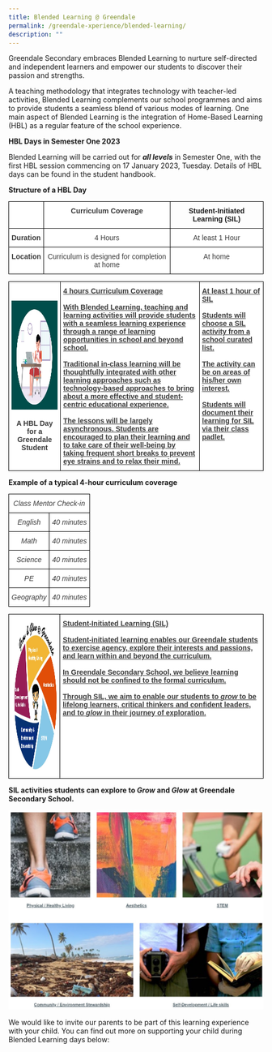 ```yaml
---
title: Blended Learning @ Greendale
permalink: /greendale-xperience/blended-learning/
description: ""
---
```

Greendale Secondary embraces Blended Learning to nurture self-directed and independent learners and empower our students to discover their passion and strengths.

A teaching methodology that integrates technology with teacher-led activities, Blended Learning complements our school programmes and aims to provide students a seamless blend of various modes of learning. One main aspect of Blended Learning is the integration of Home-Based Learning (HBL) as a regular feature of the school experience.

**HBL Days in Semester One 2023**

Blended Learning will be carried out for **_all levels_** in Semester One, with the first HBL session commencing on 17 January 2023, Tuesday. Details of HBL days can be found in the student handbook.

**Structure of a HBL Day**

<style type="text/css">
.tg  {border-collapse:collapse;border-spacing:0;}
.tg td{border-color:black;border-style:solid;border-width:1px;font-family:Arial, sans-serif;font-size:14px;
  overflow:hidden;padding:10px 5px;word-break:normal;}
.tg th{border-color:black;border-style:solid;border-width:1px;font-family:Arial, sans-serif;font-size:14px;
  font-weight:normal;overflow:hidden;padding:10px 5px;word-break:normal;}
.tg .tg-sm4r{background-color:#FFF;color:#3A3A3A;font-weight:bold;text-align:center;vertical-align:top}
.tg .tg-nzmi{background-color:#FFF;color:#3A3A3A;text-align:center;vertical-align:top}
.tg .tg-c1uv{background-color:#FFF;color:#3A3A3A;font-weight:bold;text-align:left;vertical-align:top}
.tg .tg-amwm{font-weight:bold;text-align:center;vertical-align:top}
</style>
<table class="tg">
<thead>
  <tr>
    <th class="tg-c1uv"></th>
    <th class="tg-sm4r">Curriculum Coverage</th>
    <th class="tg-amwm">Student-Initiated Learning (SIL)</th>
  </tr>
</thead>
<tbody>
  <tr>
    <td class="tg-c1uv"><span style="font-weight:bold;font-style:inherit">Duration</span></td>
    <td class="tg-nzmi"><span style="font-weight:inherit;font-style:inherit">4 Hours</span></td>
    <td class="tg-nzmi"><span style="font-weight:inherit;font-style:inherit">At least 1 Hour</span></td>
  </tr>
  <tr>
    <td class="tg-c1uv"><span style="font-weight:bold;font-style:inherit">Location</span></td>
    <td class="tg-nzmi"><span style="font-weight:inherit;font-style:inherit">Curriculum is designed for completion at home</span></td>
    <td class="tg-nzmi"><span style="font-weight:inherit;font-style:inherit">At home</span></td>
  </tr>
</tbody>
</table>

<style type="text/css">
.tg  {border-collapse:collapse;border-spacing:0;}
.tg td{border-color:black;border-style:solid;border-width:1px;font-family:Arial, sans-serif;font-size:14px;
  overflow:hidden;padding:10px 5px;word-break:normal;}
.tg th{border-color:black;border-style:solid;border-width:1px;font-family:Arial, sans-serif;font-size:14px;
  font-weight:normal;overflow:hidden;padding:10px 5px;word-break:normal;}
.tg .tg-4p8a{background-color:#FFF;color:#3A3A3A;text-align:center;vertical-align:middle}
.tg .tg-c5gh{background-color:#FFF;color:#3A3A3A;font-weight:bold;text-align:left;text-decoration:underline;vertical-align:top}
</style>
<table class="tg">
<thead>
  <tr>
    <td class="tg-4p8a"><img src="/images/hbl.jpg" width="245" height="215"><br><br><span style="font-weight:bold;font-style:inherit">A HBL Day</span><br><span style="font-weight:bold;font-style:inherit">for a Greendale Student</span></td>
    <td class="tg-c5gh">4 hours Curriculum Coverage<br><br><span style="font-weight:inherit;font-style:inherit">With Blended Learning, teaching and learning activities will provide students with a seamless learning experience through a range of learning opportunities in school and beyond school. </span><br><br><span style="font-weight:inherit;font-style:inherit">Traditional in-class learning will be thoughtfully integrated with other learning approaches such as technology-based approaches to bring about a more effective and student-centric educational experience.</span><br><br><span style="font-weight:inherit;font-style:inherit">The lessons will be largely asynchronous. Students are encouraged to plan their learning and to take care of their well-being by taking frequent short breaks to prevent eye strains and to relax their mind.</span></td>
    <td class="tg-c5gh">At least 1 hour of SIL<br><br><span style="font-weight:inherit;font-style:inherit">Students will choose a SIL activity from a school curated list.</span><br><br><span style="font-weight:inherit;font-style:inherit">The activity can be on areas of his/her own interest.</span><br><br><span style="font-weight:inherit;font-style:inherit">Students will document their learning for SIL via their class padlet.</span></td>
  </tr>
</thead>
</table>

**Example of a typical 4-hour curriculum coverage**

<style type="text/css">
.tg  {border-collapse:collapse;border-spacing:0;}
.tg td{border-color:black;border-style:solid;border-width:1px;font-family:Arial, sans-serif;font-size:14px;
  overflow:hidden;padding:10px 5px;word-break:normal;}
.tg th{border-color:black;border-style:solid;border-width:1px;font-family:Arial, sans-serif;font-size:14px;
  font-weight:normal;overflow:hidden;padding:10px 5px;word-break:normal;}
.tg .tg-qkk5{background-color:#FFF;color:#3A3A3A;font-style:italic;text-align:center;vertical-align:top}
</style>
<table class="tg">
<thead>
  <tr>
    <th class="tg-qkk5" colspan="2"><span style="font-weight:inherit;font-style:italic">Class Mentor Check-in</span></th>
  </tr>
</thead>
<tbody>
  <tr>
    <td class="tg-qkk5"><span style="font-weight:inherit;font-style:italic">English</span></td>
    <td class="tg-qkk5"><span style="font-weight:inherit;font-style:italic">40 minutes</span></td>
  </tr>
  <tr>
    <td class="tg-qkk5"><span style="font-weight:inherit;font-style:italic">Math</span></td>
    <td class="tg-qkk5"><span style="font-weight:inherit;font-style:italic">40 minutes</span></td>
  </tr>
  <tr>
    <td class="tg-qkk5"><span style="font-weight:inherit;font-style:italic">Science</span></td>
    <td class="tg-qkk5"><span style="font-weight:inherit;font-style:italic">40 minutes</span></td>
  </tr>
  <tr>
    <td class="tg-qkk5"><span style="font-weight:inherit;font-style:italic">PE</span></td>
    <td class="tg-qkk5"><span style="font-weight:inherit;font-style:italic">40 minutes</span></td>
  </tr>
  <tr>
    <td class="tg-qkk5"><span style="font-weight:inherit;font-style:italic">Geography</span></td>
    <td class="tg-qkk5"><span style="font-weight:inherit;font-style:italic">40 minutes</span></td>
  </tr>
</tbody>
</table>

<style type="text/css">
.tg  {border-collapse:collapse;border-spacing:0;}
.tg td{border-color:black;border-style:solid;border-width:1px;font-family:Arial, sans-serif;font-size:14px;
  overflow:hidden;padding:10px 5px;word-break:normal;}
.tg th{border-color:black;border-style:solid;border-width:1px;font-family:Arial, sans-serif;font-size:14px;
  font-weight:normal;overflow:hidden;padding:10px 5px;word-break:normal;}
.tg .tg-4p8a{background-color:#FFF;color:#3A3A3A;text-align:center;vertical-align:middle}
.tg .tg-c5gh{background-color:#FFF;color:#3A3A3A;font-weight:bold;text-align:left;text-decoration:underline;vertical-align:top}
</style>
<table class="tg">
<thead>
  <tr>
    <td class="tg-4p8a"><img src="/images/gg.jpg" width="285" height="300"></td>
    <td class="tg-c5gh"><span style="font-weight:bold;font-style:inherit">Student-Initiated Learning (SIL)</span><br><br><span style="font-weight:inherit;font-style:inherit">Student-initiated learning enables our Greendale students to exercise agency, explore their interests and passions, and learn within and beyond the curriculum.</span><br><br><span style="font-weight:inherit;font-style:inherit">In Greendale Secondary School, we believe learning should not be confined to the formal curriculum.</span><br><br><span style="font-weight:inherit;font-style:inherit">Through SIL, we aim to enable our students to</span> <span style="font-weight:inherit;font-style:italic">grow</span> <span style="font-weight:inherit;font-style:inherit">to be lifelong learners, critical thinkers and confident leaders, and to</span> <span style="font-weight:inherit;font-style:italic">glow</span> <span style="font-weight:inherit;font-style:inherit">in their journey of exploration.</span></td>
  </tr>
</thead>
</table>

**SIL activities students can explore to _Grow_ and _Glow_ at Greendale Secondary School.**

![](/images/bl-2.jpg)

We would like to invite our parents to be part of this learning experience with your child. You can find out more on supporting your child during Blended Learning days below: